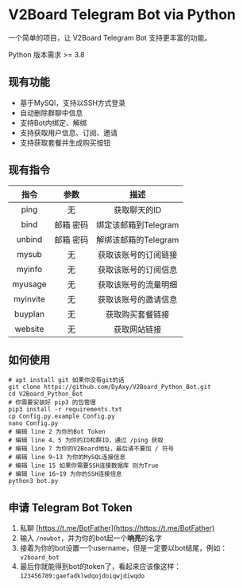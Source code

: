 # V2Board Telegram Bot via Python

一个简单的项目，让 V2Board Telegram Bot 支持更丰富的功能。

Python 版本需求 >= 3.8

## 现有功能
- 基于MySQl，支持以SSH方式登录
- 自动删除群聊中信息
- 支持Bot内绑定、解绑
- 支持获取用户信息、订阅、邀请
- 支持获取套餐并生成购买按钮

## 现有指令
| 指令 | 参数 | 描述 |
|:-----:|:-----:|:-----:|
| ping | 无 | 获取聊天的ID |
| bind | 邮箱 密码 | 绑定该邮箱到Telegram |
| unbind | 邮箱 密码 | 解绑该邮箱的Telegram |
| mysub | 无 | 获取该账号的订阅链接 |
| myinfo | 无 | 获取该账号的订阅信息 |
| myusage | 无 | 获取该账号的流量明细 |
| myinvite | 无 | 获取该账号的邀请信息 |
| buyplan | 无 | 获取购买套餐链接 |
| website | 无 | 获取网站链接 |

## 如何使用

```
# apt install git 如果你没有git的话
git clone https://github.com/DyAxy/V2Board_Python_Bot.git
cd V2Board_Python_Bot
# 你需要安装好 pip3 的包管理
pip3 install -r requirements.txt
cp Config.py.example Config.py
nano Config.py
# 编辑 line 2 为你的Bot Token
# 编辑 line 4、5 为你的ID和群ID，通过 /ping 获取
# 编辑 line 7 为你的V2Board地址，最后请不要加 / 符号
# 编辑 line 9~13 为你的MySQL连接信息
# 编辑 line 15 如果你需要SSH连接数据库 则为True
# 编辑 line 16~19 为你的SSH连接信息
python3 bot.py
```

## 申请 Telegram Bot Token

1. 私聊 [https://t.me/BotFather](https://https://t.me/BotFather)
2. 输入 `/newbot`，并为你的bot起一个**响亮**的名字
3. 接着为你的bot设置一个username，但是一定要以bot结尾，例如：`v2board_bot`
4. 最后你就能得到bot的token了，看起来应该像这样：`123456789:gaefadklwdqojdoiqwjdiwqdo`
